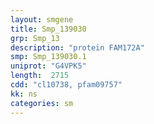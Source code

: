 ```yaml
---
layout: smgene
title: Smp_139030
grp: Smp_13
description: "protein FAM172A"
smp: Smp_139030.1
uniprot: "G4VPK5"
length:  2715
cdd: "cl10738, pfam09757"
kk: ns
categories: sm
---
```

